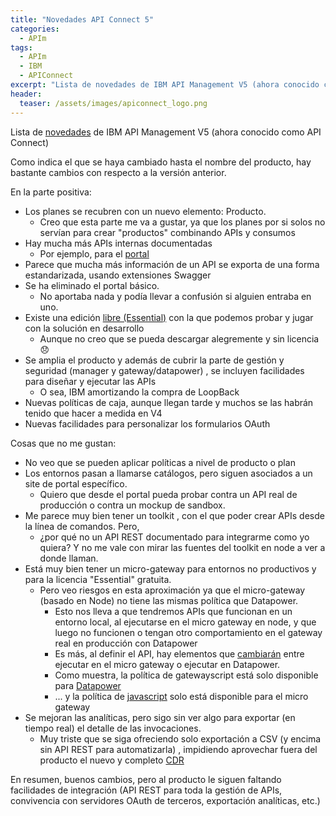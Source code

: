 ```yaml
---
title: "Novedades API Connect 5"
categories:
  - APIm
tags:
  - APIm
  - IBM
  - APIConnect
excerpt: "Lista de novedades de IBM API Management V5 (ahora conocido como API Connect)"
header:
  teaser: /assets/images/apiconnect_logo.png
---
```


Lista de [novedades](http://www.ibm.com/support/knowledgecenter/SSMNED_5.0.0/com.ibm.apic.overview.doc/overview_whatsnew.html?lang=en) de IBM API Management V5 (ahora conocido como API Connect) 


Como indica el que se haya cambiado hasta el nombre del producto, hay bastante cambios con respecto a la versión anterior.

En la parte positiva:
- Los planes se recubren con un nuevo elemento: Producto.
  - Creo que esta parte me va a gustar, ya que los planes por si solos no servían para crear "productos" combinando APIs y consumos
- Hay mucha más APIs internas documentadas
  - Por ejemplo, para el [portal](http://www.ibm.com/support/knowledgecenter/SSMNED_5.0.0/com.ibm.apic.apirest.doc/rest_apis.html?lang=en) 
- Parece que mucha más información de un API se exporta de una forma estandarizada, usando extensiones Swagger 
- Se ha eliminado el portal básico.
  - No aportaba nada y podía llevar a confusión si alguien entraba en uno.
- Existe una edición [libre (Essential)](http://www.ibm.com/support/knowledgecenter/SSMNED_5.0.0/com.ibm.apic.overview.doc/overview_rapic_offerings.html?lang=en) con la que podemos probar y jugar con la solución en desarrollo 
  - Aunque no creo que se pueda descargar alegremente y sin licencia :disappointed:
- Se amplia el producto y además de cubrir la parte de gestión y seguridad (manager y gateway/datapower) , se incluyen facilidades para diseñar y ejecutar las APIs
  - O sea, IBM amortizando la compra de LoopBack
- Nuevas políticas de caja, aunque llegan tarde y muchos se las habrán tenido que hacer a medida en V4
- Nuevas facilidades para personalizar los formularios OAuth

Cosas que no me gustan:
- No veo que se pueden aplicar políticas a nivel de producto o plan
- Los entornos pasan a llamarse catálogos, pero siguen asociados a un site de portal específico.
  - Quiero que desde el portal pueda probar contra un API real de producción o contra un mockup de sandbox.
- Me parece muy bien tener un toolkit , con el que poder crear APIs desde la línea de comandos. Pero, 
  - ¿por qué no un API REST documentado para integrarme como yo quiera? Y no me vale con mirar las fuentes del toolkit en node a ver a donde llaman.
- Está muy bien tener un micro-gateway para entornos no productivos y para la licencia "Essential" gratuita.
  - Pero veo riesgos en esta aproximación ya que el micro-gateway (basado en Node) no tiene las mismas política que Datapower.
    - Esto nos lleva a que tendremos APIs que funcionan en un entorno local, al ejecutarse en el micro gateway en node, y que luego no funcionen o tengan otro comportamiento en el gateway real en producción con Datapower
    - Es más, al definir el API, hay elementos que [cambiarán](http://www.ibm.com/support/knowledgecenter/SSMNED_5.0.0/com.ibm.apic.policy.doc/capim_custpolicies_overview.html?lang=en) entre ejecutar en el micro gateway o ejecutar en Datapower. 
    - Como muestra, la política de gatewayscript está solo disponible para [Datapower](http://www.ibm.com/support/knowledgecenter/SSMNED_5.0.0/com.ibm.apic.toolkit.doc/rapim_cli_policies_gwscript.html?lang=en)
    - ... y la política de [javascript](http://www.ibm.com/support/knowledgecenter/SSMNED_5.0.0/com.ibm.apic.toolkit.doc/rapim_cli_policies_jsscript.html?lang=en) solo está disponible para el micro gateway
- Se mejoran las analíticas, pero sigo sin ver algo para exportar (en tiempo real) el detalle de las invocaciones.
  - Muy triste que se siga ofreciendo solo exportación a CSV (y encima sin API REST para automatizarla) , impidiendo aprovechar fuera del producto el nuevo y completo [CDR](http://www.ibm.com/support/knowledgecenter/SSMNED_5.0.0/com.ibm.apic.apionprem.doc/rapim_analytics_apieventrecordfields.html?lang=en)

En resumen, buenos cambios, pero al producto le siguen faltando facilidades de integración (API REST para toda la gestión de APIs, convivencia con servidores OAuth de terceros, exportación analíticas, etc.)